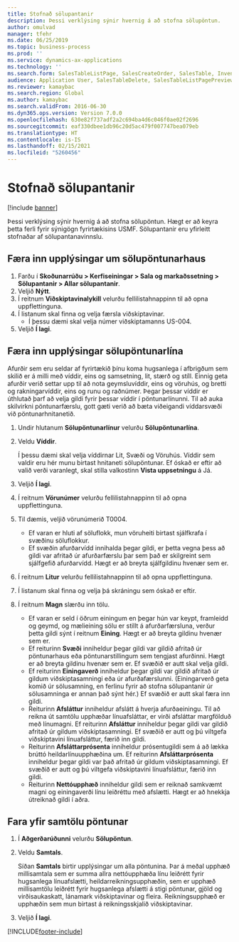 ```yaml
---
title: Stofnað sölupantanir
description: Þessi verklýsing sýnir hvernig á að stofna sölupöntun.
author: omulvad
manager: tfehr
ms.date: 06/25/2019
ms.topic: business-process
ms.prod: ''
ms.service: dynamics-ax-applications
ms.technology: ''
ms.search.form: SalesTableListPage, SalesCreateOrder, SalesTable, InventDimParmFixed, InventProductDimensionLookup, SalesTotals
audience: Application User, SalesTableDelete, SalesTableListPagePreviewPage, SalesUpdateRemain
ms.reviewer: kamaybac
ms.search.region: Global
ms.author: kamaybac
ms.search.validFrom: 2016-06-30
ms.dyn365.ops.version: Version 7.0.0
ms.openlocfilehash: 630e82f737adf2a2c694ba4d6c046f0ae02f2696
ms.sourcegitcommit: eaf330dbee1db96c20d5ac479f007747bea079eb
ms.translationtype: HT
ms.contentlocale: is-IS
ms.lasthandoff: 02/15/2021
ms.locfileid: "5260456"
---
```

# <a name="create-sales-orders"></a>Stofnað sölupantanir

[!include [banner](../../includes/banner.md)]

Þessi verklýsing sýnir hvernig á að stofna sölupöntun. Hægt er að keyra þetta ferli fyrir sýnigögn fyrirtækisins USMF. Sölupantanir eru yfirleitt stofnaðar af sölupantanavinnslu. 

## <a name="enter-sales-order-header-details"></a>Færa inn upplýsingar um sölupöntunarhaus
1. Farðu í **Skoðunarrúðu > Kerfiseiningar > Sala og markaðssetning > Sölupantanir > Allar sölupantanir**.
2. Veljið **Nýtt**.
3. Í reitnum **Viðskiptavinalykill** velurðu fellilistahnappinn til að opna uppflettinguna.
4. Í listanum skal finna og velja færsla viðskiptavinar.
    - Í þessu dæmi skal velja númer viðskiptamanns US-004.  
5. Veljið **Í lagi**.

## <a name="enter-sales-order-line-details"></a>Færa inn upplýsingar sölupöntunarlína
    
Afurðir sem eru seldar af fyrirtækið þínu koma hugsanlega í afbrigðum sem skilið er á milli með víddir, eins og samsetning, lit, stærð og stíll. Einnig geta afurðir verið settar upp til að nota geymsluvíddir, eins og vöruhús, og bretti og rakningarvíddir, eins og runu og raðnúmer. Þegar þessar víddir er úthlutað þarf að velja gildi fyrir þessar víddir í pöntunarlínunni. Til að auka skilvirkni pöntunarfærslu, gott gæti verið að bæta viðeigandi víddarsvæði við pöntunarhnitanetið.
    
1. Undir hlutanum **Sölupöntunarlínur** velurðu **Sölupöntunarlína**.
2. Veldu **Víddir**.
    
    Í þessu dæmi skal velja víddirnar Lit, Svæði og Vöruhús. Víddir sem valdir eru hér munu birtast hnitaneti sölupöntunar. Ef óskað er eftir að valið verði varanlegt, skal stilla valkostinn **Vista uppsetningu** á Já.
    
3. Veljið **Í lagi**.
4. Í reitnum **Vörunúmer** velurðu fellilistahnappinn til að opna uppflettinguna.
5. Til dæmis, veljið vörunúmerið T0004.
    - Ef varan er hluti af söluflokk, mun vöruheiti birtast sjálfkrafa í svæðinu söluflokkur.  
    - Ef svæðin afurðarvídd innihalda þegar gildi, er þetta vegna þess að gildi var afritað úr afurðarfærslu þar sem það er skilgreint sem sjálfgefið afurðarvídd. Hægt er að breyta sjálfgildinu hvenær sem er.   
6. Í reitnum **Litur** velurðu fellilistahnappinn til að opna uppflettinguna.
7. Í listanum skal finna og velja þá skráningu sem óskað er eftir.
8. Í reitnum **Magn** slærðu inn tölu.
    - Ef varan er seld í öðrum einingum en þegar hún var keypt, framleidd og geymd, og mælieining sölu er stillt á afurðarfærsluna, verður þetta gildi sýnt í reitnum **Eining**. Hægt er að breyta gildinu hvenær sem er.   
    - Ef reiturinn **Svæði** inniheldur þegar gildi var gildið afritað úr pöntunarhaus eða pöntunarstillingum sem tengjast afurðinni. Hægt er að breyta gildinu hvenær sem er. Ef svæðið er autt skal velja gildi.   
    - Ef reiturinn **Einingaverð** inniheldur þegar gildi var gildið afritað úr gildum viðskiptasamningi eða úr afurðafærslunni. (Einingarverð geta komið úr sölusamning, en ferlinu fyrir að stofna sölupantanir úr sölusamninga er annan það sýnt hér.) Ef svæðið er autt skal færa inn gildi.   
    - Reiturinn **Afsláttur** inniheldur afslátt á hverja afurðaeiningu. Til að reikna út samtölu upphæðar línuafsláttar, er virði afsláttar margfölduð með línumagni. Ef reiturinn **Afsláttur** inniheldur þegar gildi var gildið afritað úr gildum viðskiptasamningi. Ef svæðið er autt og þú viltgefa viðskiptavini línuafsláttur, færið inn gildi.  
    - Reiturinn **Afsláttarprósenta** inniheldur prósentugildi sem á að lækka brúttó heildarlínuupphæðina um.  Ef reiturinn **Afsláttarprósenta** inniheldur þegar gildi var það afritað úr gildum viðskiptasamningi. Ef svæðið er autt og þú viltgefa viðskiptavini línuafsláttur, færið inn gildi. 
    - Reiturinn **Nettóupphæð** inniheldur gildi sem er reiknað samkvæmt magni og einingaverði línu leiðréttu með afslætti.  Hægt er að hnekkja útreiknað gildi í aðra.  

## <a name="review-the-order-totals"></a>Fara yfir samtölu pöntunar
1. Í **Aðgerðarúðunni** velurðu **Sölupöntun**.
2. Veldu **Samtals**.
    
    Síðan **Samtals** birtir upplýsingar um alla pöntunina. Þar á meðal upphæð millisamtala sem er summa allra nettóupphæða línu leiðrétt fyrir hugsanlega línuafslætti, heildarreikningsupphæðin, sem er upphæð millisamtölu leiðrétt fyrir hugsanlega afslætti á stigi pöntunar, gjöld og virðisaukaskatt, lánamark viðskiptavinar og fleira. Reikningsupphæð er upphæðin sem mun birtast á reikningsskjalið viðskiptavinar.  
    
3. Veljið **Í lagi**.


[!INCLUDE[footer-include](../../../includes/footer-banner.md)]